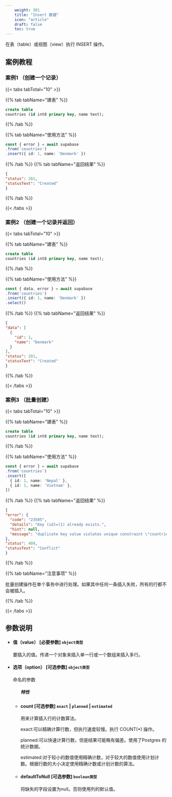 ```yaml
---
    weight: 301
    title: "Insert 数据"
    icon: "article"
    draft: false
    toc: true
---
```


在表（table）或视图（view）执行 INSERT 操作。



## 案例教程

### 案例1 （创建一个记录）

{{< tabs tabTotal="10" >}}
 

{{% tab tabName="建表" %}}



  ```sql
create table
  countries (id int8 primary key, name text);
  ```



{{% /tab %}}

{{% tab tabName="使用方法" %}}



  ```ts
const { error } = await supabase
  .from('countries')
  .insert({ id: 1, name: 'Denmark' })
  ```



{{% /tab %}}
{{% tab tabName="返回结果" %}}



  ```json
{
  "status": 201,
  "statusText": "Created"
}
  ```


{{% /tab %}}

{{< /tabs >}}



### 案例2 （创建一个记录并返回）

{{< tabs tabTotal="10" >}}
 

{{% tab tabName="建表" %}}



  ```sql
create table
  countries (id int8 primary key, name text);

  ```



{{% /tab %}}

{{% tab tabName="使用方法" %}}



  ```ts
const { data, error } = await supabase
  .from('countries')
  .insert({ id: 1, name: 'Denmark' })
  .select()
  ```



{{% /tab %}}
{{% tab tabName="返回结果" %}}



  ```json
{
  "data": [
    {
      "id": 1,
      "name": "Denmark"
    }
  ],
  "status": 201,
  "statusText": "Created"
}
  ```


{{% /tab %}}

{{< /tabs >}}


### 案例3 （批量创建）

{{< tabs tabTotal="10" >}}
 

{{% tab tabName="建表" %}}



  ```sql
create table
  countries (id int8 primary key, name text);
  ```



{{% /tab %}}

{{% tab tabName="使用方法" %}}



  ```ts
const { error } = await supabase
  .from('countries')
  .insert([
    { id: 1, name: 'Nepal' },
    { id: 1, name: 'Vietnam' },
  ])
  ```



{{% /tab %}}
{{% tab tabName="返回结果" %}}



  ```json
{
  "error": {
    "code": "23505",
    "details": "Key (id)=(1) already exists.",
    "hint": null,
    "message": "duplicate key value violates unique constraint \"countries_pkey\""
  },
  "status": 409,
  "statusText": "Conflict"
}
  ```



{{% /tab %}}

{{% tab tabName="注意事项" %}}



批量创建操作在单个事务中进行处理。如果其中任何一条插入失败，所有的行都不会被插入。
  


{{% /tab %}}

{{< /tabs >}}



## 参数说明


<ul className="method-list-group">
  
<li className="method-list-item">
  <h4 className="method-list-item-label">
    <span className="method-list-item-label-name">
      值（value）
    </span>
    <span className="method-list-item-label-badge required">
      [必要参数]
    </span>
    <span className="method-list-item-validation">
      <code>object类型</code>
    </span>
  </h4>
  <div class="method-list-item-description">

要插入的值。传递一个对象来插入单一行或一个数组来插入多行。

  </div>

</li>


<li className="method-list-item">
  <h4 className="method-list-item-label">
    <span className="method-list-item-label-name">
      选项（option）
    </span>
    <span className="method-list-item-label-badge required">
      [可选参数]
    </span>
    <span className="method-list-item-validation">
      <code>object类型</code>
    </span>
  </h4>
  <div class="method-list-item-description">

命名的参数

  </div>
  
<ul className="method-list-group">
  <h5 class="method-list-title method-list-title-isChild expanded">特性</h5>

<li className="method-list-item">
  <h4 className="method-list-item-label">
    <span className="method-list-item-label-name">
      count
    </span>
    <span className="method-list-item-label-badge false">
      [可选参数]
    </span>
    <span className="method-list-item-validation">
      <code>exact</code> | <code>planned</code> | <code>estimated</code>
    </span>
  </h4>
  <div class="method-list-item-description">

用来计算插入行的计数算法。

exact:可以精确计算行数，但执行速度较慢。执行 COUNT(*) 操作。

planned:可以快速计算行数，但是结果可能略有偏差。使用了Postgres
的统计数据。

estimated:对于较小的数值使用精确计数，对于较大的数值使用计划计数。根据行数的大小决定使用精确计数或计划计数的算法。

  </div>
  
</li>


<li className="method-list-item">
  <h4 className="method-list-item-label">
    <span className="method-list-item-label-name">
      defaultToNull
    </span>
    <span className="method-list-item-label-badge false">
      [可选参数]
    </span>
    <span className="method-list-item-validation">
      <code>boolean类型</code>
    </span>
  </h4>
  <div class="method-list-item-description">

将缺失的字段设置为null。否则使用列的默认值。

  </div>
  
</li>



</ul>

</li>

</ul>














